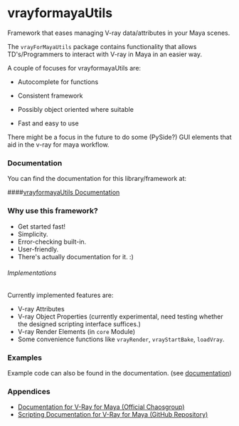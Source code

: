 vrayformayaUtils
================

Framework that eases managing V-ray data/attributes in your Maya scenes.

The `vrayForMayaUtils` package contains functionality that allows TD's/Programmers to interact with V-ray in Maya in an
easier way.

A couple of focuses for vrayformayaUtils are:

- Autocomplete for functions

- Consistent framework

- Possibly object oriented where suitable

- Fast and easy to use

There might be a focus in the future to do some (PySide?) GUI elements that aid in the v-ray for maya workflow.


### Documentation

You can find the documentation for this library/framework at:

####[vrayformayaUtils Documentation](http://www.colorbleed.nl/docs/vrayformayaUtils/index.html)

### Why use this framework?

- Get started fast!
- Simplicity.
- Error-checking built-in.
- User-friendly.
- There's actually documentation for it. :)

###### Implementations

Currently implemented features are:

- V-ray Attributes
- V-ray Object Properties (currently experimental, need testing whether the designed scripting interface suffices.)
- V-ray Render Elements (in ``core`` Module)
- Some convenience functions like ``vrayRender``, ``vrayStartBake``, ``loadVray``.


### Examples

Example code can also be found in the documentation. (see [documentation](http://www.colorbleed.nl/docs/vrayformayaUtils/index.html))


### Appendices

- [Documentation for V-Ray for Maya (Official Chaosgroup)](<http://help.chaosgroup.com/vray/help/maya/150R1/>)
- [Scripting Documentation for V-Ray for Maya (GitHub Repository)](https://github.com/BigRoy/mayaVrayCommandDocs/)
